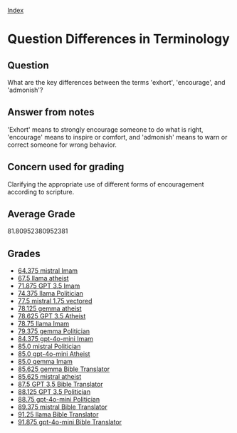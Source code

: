 
[Index](../../index.md)
# Question Differences in Terminology
## Question
What are the key differences between the terms 'exhort', 'encourage', and 'admonish'?

## Answer from notes
'Exhort' means to strongly encourage someone to do what is right, 'encourage' means to inspire or comfort, and 'admonish' means to warn or correct someone for wrong behavior.

## Concern used for grading
Clarifying the appropriate use of different forms of encouragement according to scripture.

## Average Grade
81.80952380952381

## Grades
 * [64.375 mistral Imam](../answers/mistral_Imam/Differences_in_Terminology.md)
 * [67.5 llama atheist](../answers/llama_atheist/Differences_in_Terminology.md)
 * [71.875 GPT 3.5 Imam](../answers/GPT_3.5_Imam/Differences_in_Terminology.md)
 * [74.375 llama Politician](../answers/llama_Politician/Differences_in_Terminology.md)
 * [77.5 mistral 1.75 vectored](../answers/mistral_1.75_vectored/Differences_in_Terminology.md)
 * [78.125 gemma atheist](../answers/gemma_atheist/Differences_in_Terminology.md)
 * [78.625 GPT 3.5 Atheist](../answers/GPT_3.5_Atheist/Differences_in_Terminology.md)
 * [78.75 llama Imam](../answers/llama_Imam/Differences_in_Terminology.md)
 * [79.375 gemma Politician](../answers/gemma_Politician/Differences_in_Terminology.md)
 * [84.375 gpt-4o-mini Imam](../answers/gpt-4o-mini_Imam/Differences_in_Terminology.md)
 * [85.0 mistral Politician](../answers/mistral_Politician/Differences_in_Terminology.md)
 * [85.0 gpt-4o-mini Atheist](../answers/gpt-4o-mini_Atheist/Differences_in_Terminology.md)
 * [85.0 gemma Imam](../answers/gemma_Imam/Differences_in_Terminology.md)
 * [85.625 gemma Bible Translator](../answers/gemma_Bible_Translator/Differences_in_Terminology.md)
 * [85.625 mistral atheist](../answers/mistral_atheist/Differences_in_Terminology.md)
 * [87.5 GPT 3.5 Bible Translator](../answers/GPT_3.5_Bible_Translator/Differences_in_Terminology.md)
 * [88.125 GPT 3.5 Politician](../answers/GPT_3.5_Politician/Differences_in_Terminology.md)
 * [88.75 gpt-4o-mini Politician](../answers/gpt-4o-mini_Politician/Differences_in_Terminology.md)
 * [89.375 mistral Bible Translator](../answers/mistral_Bible_Translator/Differences_in_Terminology.md)
 * [91.25 llama Bible Translator](../answers/llama_Bible_Translator/Differences_in_Terminology.md)
 * [91.875 gpt-4o-mini Bible Translator](../answers/gpt-4o-mini_Bible_Translator/Differences_in_Terminology.md)
